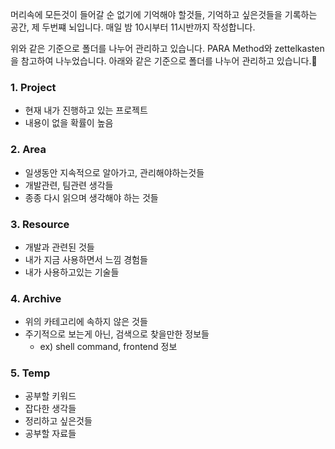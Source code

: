 머리속에 모든것이 들어갈 순 없기에 기억해야 할것들, 기억하고 싶은것들을 기록하는 공간, 제 두번쨰 뇌입니다.
매일 밤 10시부터 11시반까지 작성합니다.

위와 같은 기준으로 폴더를 나누어 관리하고 있습니다.
PARA Method와 zettelkasten을 참고하여 나누었습니다.
아래와 같은 기준으로 폴더를 나누어 관리하고 있습니다.
### 1. Project
- 현재 내가 진행하고 있는 프로젝트
- 내용이 없을 확률이 높음
### 2. Area
- 일생동안 지속적으로 알아가고, 관리해야하는것들
- 개발관련, 팀관련 생각들
- 종종 다시 읽으며 생각해야 하는 것들
### 3. Resource
- 개발과 관련된 것들
- 내가 지금 사용하면서 느낌 경험들
- 내가 사용하고있는 기술들
### 4. Archive
- 위의 카테고리에 속하지 않은 것들
- 주기적으로 보는게 아닌, 검색으로 찾을만한 정보들
	- ex) shell command, frontend 정보

### 5. Temp
- 공부할 키워드
- 잡다한 생각들
- 정리하고 싶은것들
- 공부할 자료들
